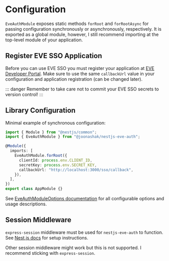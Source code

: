 # Configuration

`EveAuthModule` exposes static methods `forRoot` and `forRootAsync` for passing configuration
synchronously or asynchronously, respectively. It is exported as a global module, however, I still
recommend importing at the top-level module of your application.

## Register EVE SSO Application

Before you can use EVE SSO you must register your application at
[EVE Developer Portal](https://developers.eveonline.com/applications). Make sure to use the same
`callbackUrl` value in your configuration and application registration (can be changed later).

::: danger Remember to take care not to commit your EVE SSO secrets to version control! :::

## Library Configuration

Minimal example of synchronous configuration:

```ts
import { Module } from "@nestjs/common";
import { EveAuthModule } from "@joonashak/nestjs-eve-auth";

@Module({
  imports: [
    EveAuthModule.forRoot({
      clientId: process.env.CLIENT_ID,
      secretKey: process.env.SECRET_KEY,
      callbackUrl: "http://localhost:3000/sso/callback",
    }),
  ],
})
export class AppModule {}
```

See [EveAuthModuleOptions documentation](../api/interfaces/EveAuthModuleOptions) for all
configurable options and usage descriptions.

## Session Middleware

`express-session` middleware must be used for `nestjs-eve-auth` to function. See
[Nest.js docs](https://docs.nestjs.com/techniques/session) for setup instructions.

Other session middleware might work but this is not supported. I recommend sticking with
`express-session`.
